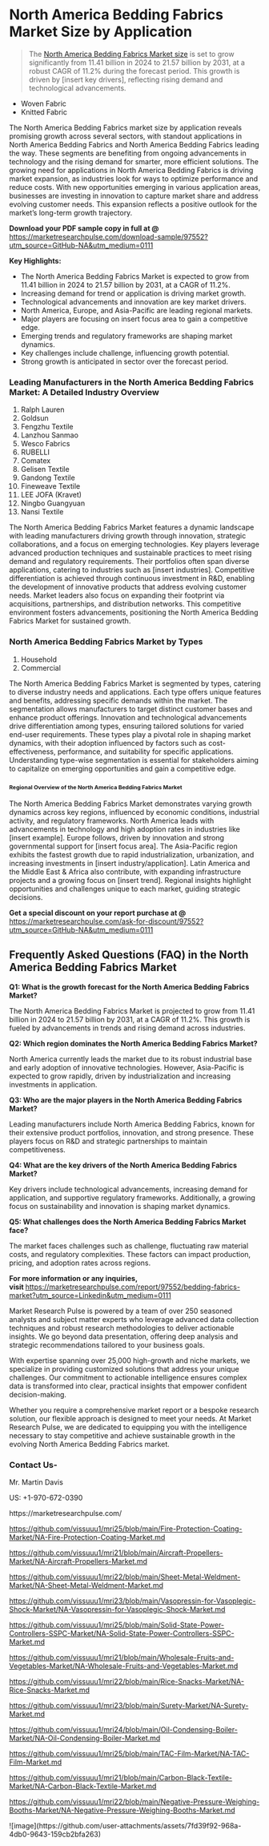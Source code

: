 <h1>North America Bedding Fabrics Market&nbsp;Size by Application</h1><blockquote><p>The <a href="https://marketresearchpulse.com/download-sample/97552?utm_source=GitHub-NA&amp;utm_medium=0111">North America Bedding Fabrics Market size</a> is set to grow significantly from 11.41 billion in 2024 to 21.57 billion by 2031, at a robust CAGR of 11.2% during the forecast period. This growth is driven by [insert key drivers], reflecting rising demand and technological advancements.</p></blockquote><ul><li>Woven Fabric<li> Knitted Fabric</li></ul><p>The North America Bedding Fabrics market size by application reveals promising growth across several sectors, with standout applications in North America Bedding Fabrics and North America Bedding Fabrics leading the way. These segments are benefiting from ongoing advancements in technology and the rising demand for smarter, more efficient solutions. The growing need for applications in North America Bedding Fabrics is driving market expansion, as industries look for ways to optimize performance and reduce costs. With new opportunities emerging in various application areas, businesses are investing in innovation to capture market share and address evolving customer needs. This expansion reflects a positive outlook for the market’s long-term growth trajectory.</p><p><strong>Download your PDF sample copy in full at @ </strong><a href="https://marketresearchpulse.com/download-sample/97552?utm_source=GitHub-NA&amp;utm_medium=0111">https://marketresearchpulse.com/download-sample/97552?utm_source=GitHub-NA&amp;utm_medium=0111</a></p><p><strong>Key Highlights: </strong></p><ul><li>The North America Bedding Fabrics Market is expected to grow from 11.41 billion in 2024 to 21.57 billion by 2031, at a CAGR of 11.2%.</li><li>Increasing demand for trend or application is driving market growth.</li><li>Technological advancements and innovation are key market drivers.</li><li>North America, Europe, and Asia-Pacific are leading regional markets.</li><li>Major players are focusing on insert focus area to gain a competitive edge.</li><li>Emerging trends and regulatory frameworks are shaping market dynamics.</li><li>Key challenges include challenge, influencing growth potential.</li><li>Strong growth is anticipated in sector over the forecast period.</li></ul><h3>Leading Manufacturers in the North America Bedding Fabrics Market: A Detailed Industry Overview</h3><ol><li>Ralph Lauren</li><li>Goldsun</li><li>Fengzhu Textile</li><li>Lanzhou Sanmao</li><li>Wesco Fabrics</li><li>RUBELLI</li><li>Comatex</li><li>Gelisen Textile</li><li>Gandong Textile</li><li>Fineweave Textile</li><li>LEE JOFA (Kravet)</li><li>Ningbo Guangyuan</li><li>Nansi Textile</li></ol><div class="flex max-w-full flex-col flex-grow"><div class="min-h-8 text-message flex w-full flex-col items-end gap-2 whitespace-normal break-words [.text-message+&amp;]:mt-5" dir="auto" data-message-author-role="assistant" data-message-id="fd8432e4-4910-450d-b182-61b7bfb0a01f" data-message-model-slug="gpt-4o"><div class="flex w-full flex-col gap-1 empty:hidden first:pt-[3px]"><div class="markdown prose w-full break-words dark:prose-invert light"><p>The North America Bedding Fabrics Market features a dynamic landscape with leading manufacturers driving growth through innovation, strategic collaborations, and a focus on emerging technologies. Key players leverage advanced production techniques and sustainable practices to meet rising demand and regulatory requirements. Their portfolios often span diverse applications, catering to industries such as [insert industries]. Competitive differentiation is achieved through continuous investment in R&amp;D, enabling the development of innovative products that address evolving customer needs. Market leaders also focus on expanding their footprint via acquisitions, partnerships, and distribution networks. This competitive environment fosters advancements, positioning the North America Bedding Fabrics Market for sustained growth.</p></div></div></div></div><h3>North America Bedding Fabrics Market by Types</h3><ol><li>Household<li> Commercial</li></ol><div class="flex max-w-full flex-col flex-grow"><div class="min-h-8 text-message flex w-full flex-col items-end gap-2 whitespace-normal break-words [.text-message+&amp;]:mt-5" dir="auto" data-message-author-role="assistant" data-message-id="084470be-0bb7-4664-bddf-5156b4f41249" data-message-model-slug="gpt-4o-mini"><div class="flex w-full flex-col gap-1 empty:hidden first:pt-[3px]"><div class="markdown prose w-full break-words dark:prose-invert light"><p>The North America Bedding Fabrics Market is segmented by types, catering to diverse industry needs and applications. Each type offers unique features and benefits, addressing specific demands within the market. The segmentation allows manufacturers to target distinct customer bases and enhance product offerings. Innovation and technological advancements drive differentiation among types, ensuring tailored solutions for varied end-user requirements. These types play a pivotal role in shaping market dynamics, with their adoption influenced by factors such as cost-effectiveness, performance, and suitability for specific applications. Understanding type-wise segmentation is essential for stakeholders aiming to capitalize on emerging opportunities and gain a competitive edge.</p></div></div></div></div><h3><span style="font-size: 11px;">Regional Overview of the North America Bedding Fabrics Market</span></h3><div class="flex max-w-full flex-col flex-grow"><div class="min-h-8 text-message flex w-full flex-col items-end gap-2 whitespace-normal break-words [.text-message+&amp;]:mt-5" dir="auto" data-message-author-role="assistant" data-message-id="e9038762-ce64-4e30-91c9-9bd413514231" data-message-model-slug="gpt-4o-mini"><div class="flex w-full flex-col gap-1 empty:hidden first:pt-[3px]"><div class="markdown prose w-full break-words dark:prose-invert light"><p>The North America Bedding Fabrics Market demonstrates varying growth dynamics across key regions, influenced by economic conditions, industrial activity, and regulatory frameworks. North America leads with advancements in technology and high adoption rates in industries like [insert example]. Europe follows, driven by innovation and strong governmental support for [insert focus area]. The Asia-Pacific region exhibits the fastest growth due to rapid industrialization, urbanization, and increasing investments in [insert industry/application]. Latin America and the Middle East &amp; Africa also contribute, with expanding infrastructure projects and a growing focus on [insert trend]. Regional insights highlight opportunities and challenges unique to each market, guiding strategic decisions.</p></div></div></div></div><p><strong>Get a special discount on your report purchase at @ </strong><a href="https://marketresearchpulse.com/ask-for-discount/97552?utm_source=GitHub-NA&amp;utm_medium=0111">https://marketresearchpulse.com/ask-for-discount/97552?utm_source=GitHub-NA&amp;utm_medium=0111</a></p><h2>Frequently Asked Questions (FAQ) in the North America Bedding Fabrics Market</h2><p><strong>Q1: What is the growth forecast for the North America Bedding Fabrics Market?</strong></p><p>The North America Bedding Fabrics Market is projected to grow from 11.41 billion in 2024 to 21.57 billion by 2031, at a CAGR of 11.2%. This growth is fueled by advancements in trends and rising demand across industries.</p><p><strong>Q2: Which region dominates the North America Bedding Fabrics Market?</strong></p><p>North America currently leads the market due to its robust industrial base and early adoption of innovative technologies. However, Asia-Pacific is expected to grow rapidly, driven by industrialization and increasing investments in application.</p><p><strong>Q3: Who are the major players in the North America Bedding Fabrics Market?</strong></p><p>Leading manufacturers include North America Bedding Fabrics, known for their extensive product portfolios, innovation, and strong presence. These players focus on R&amp;D and strategic partnerships to maintain competitiveness.</p><p><strong>Q4: What are the key drivers of the North America Bedding Fabrics Market?</strong></p><p>Key drivers include technological advancements, increasing demand for application, and supportive regulatory frameworks. Additionally, a growing focus on sustainability and innovation is shaping market dynamics.</p><p><strong>Q5: What challenges does the North America Bedding Fabrics Market face?</strong></p><p>The market faces challenges such as challenge, fluctuating raw material costs, and regulatory complexities. These factors can impact production, pricing, and adoption rates across regions.</p><p><strong>For more information or any inquiries, visit&nbsp;</strong><a href="https://marketresearchpulse.com/report/97552/bedding-fabrics-market?utm_source=Linkedin&utm_medium=0111">https://marketresearchpulse.com/report/97552/bedding-fabrics-market?utm_source=Linkedin&utm_medium=0111</a></p><p>Market Research Pulse is powered by a team of over 250 seasoned analysts and subject matter experts who leverage advanced data collection techniques and robust research methodologies to deliver actionable insights. We go beyond data presentation, offering deep analysis and strategic recommendations tailored to your business goals.</p><p>With expertise spanning over 25,000 high-growth and niche markets, we specialize in providing customized solutions that address your unique challenges. Our commitment to actionable intelligence ensures complex data is transformed into clear, practical insights that empower confident decision-making.</p><p>Whether you require a comprehensive market report or a bespoke research solution, our flexible approach is designed to meet your needs. At Market Research Pulse, we are dedicated to equipping you with the intelligence necessary to stay competitive and achieve sustainable growth in the evolving North America Bedding Fabrics market.</p><h3><strong>Contact Us-</strong></h3><p>Mr. Martin Davis</p><p>US: +1-970-672-0390</p><p>https://marketresearchpulse.com/</p><p><a href="https://github.com/vissuuu1/mri25/blob/main/Fire-Protection-Coating-Market/NA-Fire-Protection-Coating-Market.md">https://github.com/vissuuu1/mri25/blob/main/Fire-Protection-Coating-Market/NA-Fire-Protection-Coating-Market.md</a></p><p><a href="https://github.com/vissuuu1/mri21/blob/main/Aircraft-Propellers-Market/NA-Aircraft-Propellers-Market.md">https://github.com/vissuuu1/mri21/blob/main/Aircraft-Propellers-Market/NA-Aircraft-Propellers-Market.md</a></p><p><a href="https://github.com/vissuuu1/mri22/blob/main/Sheet-Metal-Weldment-Market/NA-Sheet-Metal-Weldment-Market.md">https://github.com/vissuuu1/mri22/blob/main/Sheet-Metal-Weldment-Market/NA-Sheet-Metal-Weldment-Market.md</a></p><p><a href="https://github.com/vissuuu1/mri23/blob/main/Vasopressin-for-Vasoplegic-Shock-Market/NA-Vasopressin-for-Vasoplegic-Shock-Market.md">https://github.com/vissuuu1/mri23/blob/main/Vasopressin-for-Vasoplegic-Shock-Market/NA-Vasopressin-for-Vasoplegic-Shock-Market.md</a></p><p><a href="https://github.com/vissuuu1/mri25/blob/main/Solid-State-Power-Controllers-SSPC-Market/NA-Solid-State-Power-Controllers-SSPC-Market.md">https://github.com/vissuuu1/mri25/blob/main/Solid-State-Power-Controllers-SSPC-Market/NA-Solid-State-Power-Controllers-SSPC-Market.md</a></p><p><a href="https://github.com/vissuuu1/mri21/blob/main/Wholesale-Fruits-and-Vegetables-Market/NA-Wholesale-Fruits-and-Vegetables-Market.md">https://github.com/vissuuu1/mri21/blob/main/Wholesale-Fruits-and-Vegetables-Market/NA-Wholesale-Fruits-and-Vegetables-Market.md</a></p><p><a href="https://github.com/vissuuu1/mri22/blob/main/Rice-Snacks-Market/NA-Rice-Snacks-Market.md">https://github.com/vissuuu1/mri22/blob/main/Rice-Snacks-Market/NA-Rice-Snacks-Market.md</a></p><p><a href="https://github.com/vissuuu1/mri23/blob/main/Surety-Market/NA-Surety-Market.md">https://github.com/vissuuu1/mri23/blob/main/Surety-Market/NA-Surety-Market.md</a></p><p><a href="https://github.com/vissuuu1/mri24/blob/main/Oil-Condensing-Boiler-Market/NA-Oil-Condensing-Boiler-Market.md">https://github.com/vissuuu1/mri24/blob/main/Oil-Condensing-Boiler-Market/NA-Oil-Condensing-Boiler-Market.md</a></p><p><a href="https://github.com/vissuuu1/mri25/blob/main/TAC-Film-Market/NA-TAC-Film-Market.md">https://github.com/vissuuu1/mri25/blob/main/TAC-Film-Market/NA-TAC-Film-Market.md</a></p><p><a href="https://github.com/vissuuu1/mri21/blob/main/Carbon-Black-Textile-Market/NA-Carbon-Black-Textile-Market.md">https://github.com/vissuuu1/mri21/blob/main/Carbon-Black-Textile-Market/NA-Carbon-Black-Textile-Market.md</a></p><p><a href="https://github.com/vissuuu1/mri22/blob/main/Negative-Pressure-Weighing-Booths-Market/NA-Negative-Pressure-Weighing-Booths-Market.md">https://github.com/vissuuu1/mri22/blob/main/Negative-Pressure-Weighing-Booths-Market/NA-Negative-Pressure-Weighing-Booths-Market.md</a></p>
![image](https://github.com/user-attachments/assets/7fd39f92-968a-4db0-9643-159cb2bfa263)
